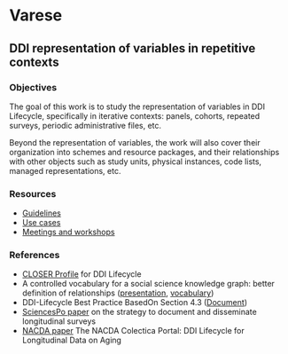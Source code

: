 # Varese

## DDI representation of variables in repetitive contexts

### Objectives

The goal of this work is to study the representation of variables in DDI Lifecycle, specifically in iterative contexts: panels, cohorts, repeated surveys, periodic administrative files, etc.

Beyond the representation of variables, the work will also cover their organization into schemes and resource packages, and their relationships with other objects such as study units, physical instances, code lists, managed representations, etc.

### Resources

- [Guidelines](./deliverables/guidelines.md)
- [Use cases](./use-cases)
- [Meetings and workshops](./workshops)

### References

- [CLOSER Profile](https://wiki.ucl.ac.uk/pages/viewpage.action?pageId=62790771) for DDI Lifecycle
- A controlled vocabulary for a social science knowledge graph: better definition of relationships ([presentation](https://zenodo.org/record/8092028), [vocabulary](https://vocabularies.cessda.eu/vocabulary/Variables-Relations?lang=en))
- DDI-Lifecycle Best Practice BasedOn Section 4.3 ([Document](https://ddialliance.org/sites/default/files/DDI%203.2%20Best%20Practices_0.pdf))
- [SciencesPo paper](https://sciencespo.hal.science/hal-03956495) on the strategy to document and disseminate longitudinal surveys
- [NACDA paper](https://zenodo.org/records/7431988) The NACDA Colectica Portal: DDI Lifecycle for Longitudinal Data on Aging
